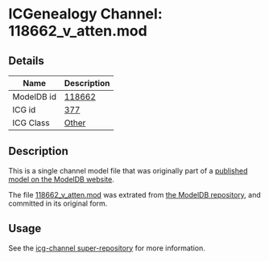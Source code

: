 # ICGenealogy Channel: 118662\_v\_atten.mod

## Details

Name | Description
---- | -----------
ModelDB id | [118662](http://senselab.med.yale.edu/ModelDB/ShowModel.cshtml?model=118662)
ICG id | [377](http://icg.neurotheory.ox.ac.uk/channels/other/377)
ICG Class | [Other](http://icg.neurotheory.ox.ac.uk/channels/other)

## Description

This is a single channel model file that was originally part of a [published model on the ModelDB website](http://senselab.med.yale.edu/mModelDB/ShowModel.cshtml?model=118662).

The file [118662\_v\_atten.mod](118662_v_atten.mod) was extrated from [the ModelDB repository](http://senselab.med.yale.edu/ModelDB/ShowModel.cshtml?model=118662), and committed in its original form.

## Usage

See the [icg-channel super-repository](https://github.com/icgenealogy/icg-channels) for more information.